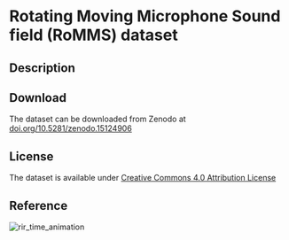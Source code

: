 # Rotating Moving Microphone Sound field (RoMMS) dataset
## Description


## Download
The dataset can be downloaded from Zenodo at [doi.org/10.5281/zenodo.15124906](doi.org/10.5281/zenodo.15124906)


## License
The dataset is available under [Creative Commons 4.0 Attribution License](LICENSE)

## Reference
![rir_time_animation](https://github.com/user-attachments/assets/f17b02c8-61a3-4590-9921-6b8193d13b69)

